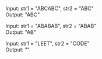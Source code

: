 Input: str1 = "ABCABC", str2 = "ABC"  
Output: "ABC"

Input: str1 = "ABABAB", str2 = "ABAB"  
Output: "AB"

Input: str1 = "LEET", str2 = "CODE"  
Output: ""